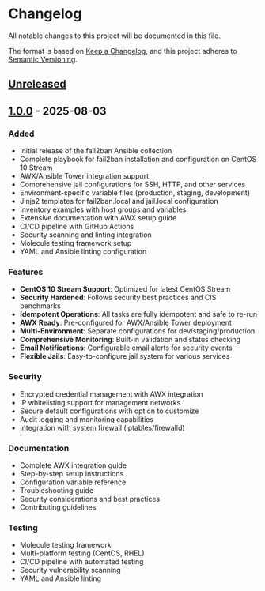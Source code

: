 # Changelog

All notable changes to this project will be documented in this file.

The format is based on [Keep a Changelog](https://keepachangelog.com/en/1.0.0/),
and this project adheres to [Semantic Versioning](https://semver.org/spec/v2.0.0.html).

## [Unreleased]

## [1.0.0] - 2025-08-03

### Added
- Initial release of the fail2ban Ansible collection
- Complete playbook for fail2ban installation and configuration on CentOS 10 Stream
- AWX/Ansible Tower integration support
- Comprehensive jail configurations for SSH, HTTP, and other services
- Environment-specific variable files (production, staging, development)
- Jinja2 templates for fail2ban.local and jail.local configuration
- Inventory examples with host groups and variables
- Extensive documentation with AWX setup guide
- CI/CD pipeline with GitHub Actions
- Security scanning and linting integration
- Molecule testing framework setup
- YAML and Ansible linting configuration

### Features
- **CentOS 10 Stream Support**: Optimized for latest CentOS Stream
- **Security Hardened**: Follows security best practices and CIS benchmarks
- **Idempotent Operations**: All tasks are fully idempotent and safe to re-run
- **AWX Ready**: Pre-configured for AWX/Ansible Tower deployment
- **Multi-Environment**: Separate configurations for dev/staging/production
- **Comprehensive Monitoring**: Built-in validation and status checking
- **Email Notifications**: Configurable email alerts for security events
- **Flexible Jails**: Easy-to-configure jail system for various services

### Security
- Encrypted credential management with AWX integration
- IP whitelisting support for management networks
- Secure default configurations with option to customize
- Audit logging and monitoring capabilities
- Integration with system firewall (iptables/firewalld)

### Documentation
- Complete AWX integration guide
- Step-by-step setup instructions
- Configuration variable reference
- Troubleshooting guide
- Security considerations and best practices
- Contributing guidelines

### Testing
- Molecule testing framework
- Multi-platform testing (CentOS, RHEL)
- CI/CD pipeline with automated testing
- Security vulnerability scanning
- YAML and Ansible linting

[Unreleased]: https://github.com/company/ansible-fail2ban-collection/compare/v1.0.0...HEAD
[1.0.0]: https://github.com/company/ansible-fail2ban-collection/releases/tag/v1.0.0
